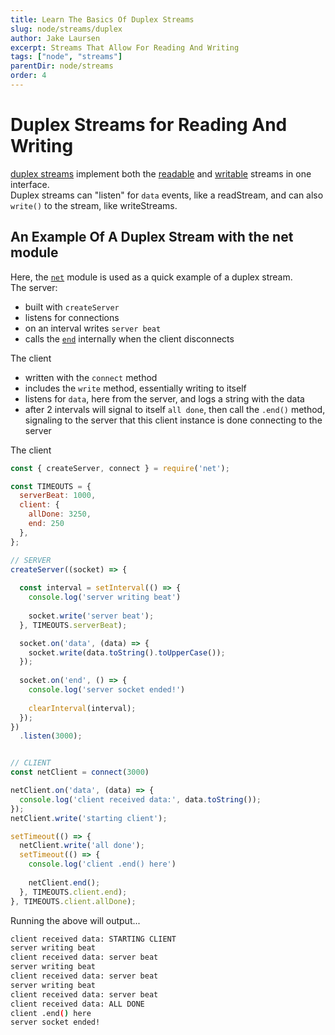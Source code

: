 ```yaml
---
title: Learn The Basics Of Duplex Streams
slug: node/streams/duplex
author: Jake Laursen
excerpt: Streams That Allow For Reading And Writing
tags: ["node", "streams"]
parentDir: node/streams
order: 4
---
```



# Duplex Streams for Reading And Writing
[duplex streams](https://nodejs.org/dist/latest-v18.x/docs/api/stream.html#duplex-and-transform-streams) implement both the [readable](/node/streams/readable) and [writable](/node/streams/writable) streams in one interface.  
Duplex streams can "listen" for `data` events, like a readStream, and can also `write()` to the stream, like writeStreams.


## An Example Of A Duplex Stream with the net module
Here, the [`net`](https://nodejs.org/dist/latest-v18.x/docs/api/net.html) module is used as a quick example of a duplex stream.  
The server: 
- built with `createServer`
- listens for connections
- on an interval writes `server beat`
- calls the [`end`](https://nodejs.org/dist/latest-v18.x/docs/api/net.html#event-end) internally when the client disconnects

The client
- written with the `connect` method
- includes the `write` method, essentially writing to itself
- listens for `data`, here from the server, and logs a string with the data
- after 2 intervals will signal to itself `all done`, then call the `.end()` method, signaling to the server that this client instance is done connecting to the server

The client
```js
const { createServer, connect } = require('net');

const TIMEOUTS = {
  serverBeat: 1000,
  client: {
    allDone: 3250,
    end: 250
  },
};

// SERVER
createServer((socket) => {
  
  const interval = setInterval(() => {
    console.log('server writing beat')
    
    socket.write('server beat');
  }, TIMEOUTS.serverBeat);

  socket.on('data', (data) => {
    socket.write(data.toString().toUpperCase());
  });
  
  socket.on('end', () => {
    console.log('server socket ended!')
    
    clearInterval(interval);
  });
})
  .listen(3000);


// CLIENT
const netClient = connect(3000)

netClient.on('data', (data) => {
  console.log('client received data:', data.toString());
});
netClient.write('starting client');

setTimeout(() => {
  netClient.write('all done');
  setTimeout(() => {
    console.log('client .end() here')
    
    netClient.end();
  }, TIMEOUTS.client.end);
}, TIMEOUTS.client.allDone);
```
Running the above will output...
```bash
client received data: STARTING CLIENT
server writing beat
client received data: server beat
server writing beat
client received data: server beat
server writing beat
client received data: server beat
client received data: ALL DONE
client .end() here
server socket ended!
```